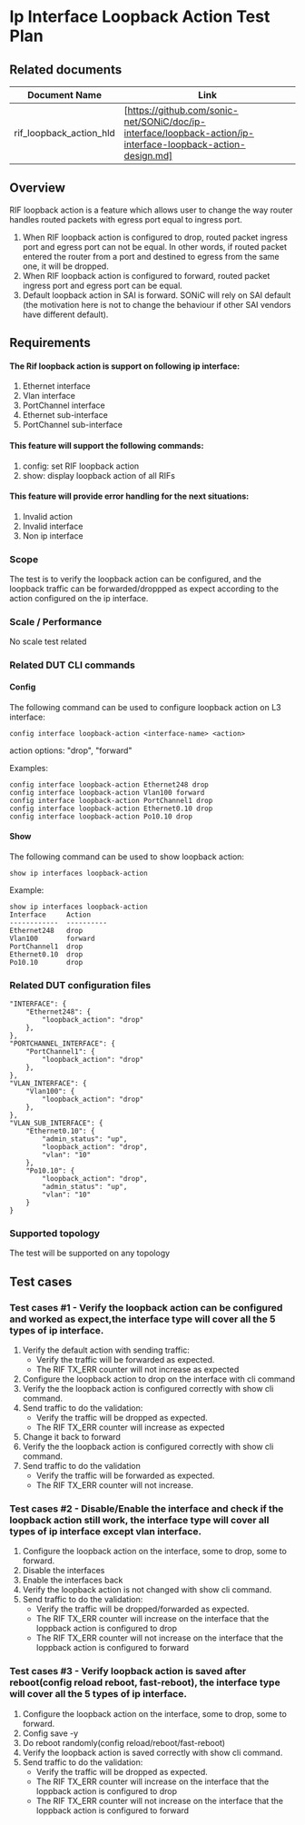 # Ip Interface Loopback Action Test Plan

## Related documents

| **Document Name** | **Link** |
|-------------------|----------|
| rif_loopback_action_hld | [https://github.com/sonic-net/SONiC/doc/ip-interface/loopback-action/ip-interface-loopback-action-design.md]|


## Overview
RIF loopback action is a feature which allows user to change the way router handles routed packets with egress port equal to ingress port.

1. When RIF loopback action is configured to drop, routed packet ingress port and egress port can not be equal. In other words, if routed packet entered the router from a port and destined to egress from the same one, it will be dropped.
2. When RIF loopback action is configured to forward, routed packet ingress port and egress port can be equal.
3. Default loopback action in SAI is forward. SONiC will rely on SAI default (the motivation here is not to change the behaviour if other SAI vendors have different default).


## Requirements

#### The Rif loopback action is support on following ip interface:
1. Ethernet interface
2. Vlan interface
3. PortChannel interface
4. Ethernet sub-interface
5. PortChannel sub-interface

#### This feature will support the following commands:

1. config: set RIF loopback action
2. show: display loopback action of all RIFs

#### This feature will provide error handling for the next situations:

1. Invalid action
2. Invalid interface
3. Non ip interface

### Scope

The test is to verify the loopback action can be configured, and the loopback traffic can be forwarded/droppped as expect according to the action configured on the ip interface.   

### Scale / Performance

No scale test related

### Related **DUT** CLI commands

#### Config
The following command can be used to configure loopback action on L3 interface:
```
config interface loopback-action <interface-name> <action>
```
action options: "drop", "forward"

Examples:
```
config interface loopback-action Ethernet248 drop
config interface loopback-action Vlan100 forward
config interface loopback-action PortChannel1 drop
config interface loopback-action Ethernet0.10 drop
config interface loopback-action Po10.10 drop
```

#### Show
The following command can be used to show loopback action:
```
show ip interfaces loopback-action 
```
Example:
```
show ip interfaces loopback-action
Interface     Action      
------------  ----------  
Ethernet248   drop     
Vlan100       forward     
PortChannel1  drop
Ethernet0.10  drop
Po10.10       drop
```
### Related DUT configuration files

```
"INTERFACE": {
    "Ethernet248": {
        "loopback_action": "drop"
    },
},
"PORTCHANNEL_INTERFACE": {
    "PortChannel1": {
        "loopback_action": "drop"
    },
},
"VLAN_INTERFACE": {
    "Vlan100": {
        "loopback_action": "drop"
    },
},
"VLAN_SUB_INTERFACE": {
    "Ethernet0.10": {
        "admin_status": "up",
        "loopback_action": "drop",
        "vlan": "10"
    },
    "Po10.10": {
        "loopback_action": "drop",
        "admin_status": "up",
        "vlan": "10"
    }
}
```
### Supported topology
The test will be supported on any topology


## Test cases

### Test cases #1 - Verify the loopback action can be configured and worked as expect,the interface type will cover all the 5 types of ip interface.
1. Verify the default action with sending traffic: 
   - Verify the traffic will be forwarded as expected.
   - The RIF TX_ERR counter will not increase as expected
2. Configure the loopback action to drop on the interface with cli command
3. Verify the the loopback action is configured correctly with show cli command.
4. Send traffic to do the validation: 
   - Verify the traffic will be dropped as expected.
   - The RIF TX_ERR counter will increase as expected
5. Change it back to forward
6. Verify the the loopback action is configured correctly with show cli command.
7. Send traffic to do the validation
   - Verify the traffic will be forwarded as expected.
   - The RIF TX_ERR counter will not increase.
   
### Test cases #2 - Disable/Enable the interface and check if the loopback action still work, the interface type will cover all types of ip interface except vlan interface.
1. Configure the loopback action on the interface, some to drop, some to forward.
2. Disable the interfaces
3. Enable the interfaces back
4. Verify the loopback action is not changed with show cli command.
5. Send traffic to do the validation: 
   - Verify the traffic will be dropped/forwarded as expected.
   - The RIF TX_ERR counter will increase on the interface that the loppback action is configured to drop
   - The RIF TX_ERR counter will not increase on the interface that the loppback action is configured to forward

### Test cases #3 - Verify loopback action is saved after reboot(config reload reboot, fast-reboot), the interface type will cover all the 5 types of ip interface.
1. Configure the loopback action on the interface, some to drop, some to forward.
2. Config save -y
3. Do reboot randomly(config reload/reboot/fast-reboot)
4. Verify the loopback action is saved correctly with show cli command.
5. Send traffic to do the validation: 
   - Verify the traffic will be dropped as expected.
   - The RIF TX_ERR counter will increase on the interface that the loppback action is configured to drop
   - The RIF TX_ERR counter will not increase on the interface that the loppback action is configured to forward

